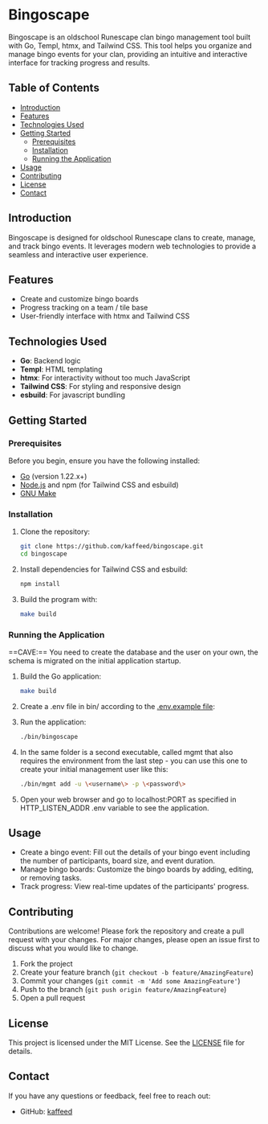 # Bingoscape

Bingoscape is an oldschool Runescape clan bingo management tool built with Go, Templ, htmx, and Tailwind CSS. This tool helps you organize and manage bingo events for your clan, providing an intuitive and interactive interface for tracking progress and results.

## Table of Contents

- [Introduction](#introduction)
- [Features](#features)
- [Technologies Used](#technologies-used)
- [Getting Started](#getting-started)
  - [Prerequisites](#prerequisites)
  - [Installation](#installation)
  - [Running the Application](#running-the-application)
- [Usage](#usage)
- [Contributing](#contributing)
- [License](#license)
- [Contact](#contact)

## Introduction

Bingoscape is designed for oldschool Runescape clans to create, manage, and track bingo events. It leverages modern web technologies to provide a seamless and interactive user experience.

## Features

- Create and customize bingo boards
- Progress tracking on a team / tile base
- User-friendly interface with htmx and Tailwind CSS

## Technologies Used

- **Go**: Backend logic
- **Templ**: HTML templating
- **htmx**: For interactivity without too much JavaScript
- **Tailwind CSS**: For styling and responsive design
- **esbuild**: For javascript bundling

## Getting Started

### Prerequisites

Before you begin, ensure you have the following installed:

- [Go](https://golang.org/dl/) (version 1.22.x+)
- [Node.js](https://nodejs.org/) and npm (for Tailwind CSS and esbuild)
- [GNU Make](https://www.gnu.org/software/make/)

### Installation

1. Clone the repository:
   ```bash
   git clone https://github.com/kaffeed/bingoscape.git
   cd bingoscape
   ```

2. Install dependencies for Tailwind CSS and esbuild:
   ```bash
   npm install
   ```

3. Build the program with:
   ```bash
   make build
   ```

### Running the Application

==CAVE:== You need to create the database and the user on your own, the schema is migrated on the initial application startup.

1. Build the Go application:
   ```bash
   make build
   ```

2. Create a .env file in bin/ according to the [.env.example file](.env.example):

3. Run the application:
   ```bash
   ./bin/bingoscape
   ```
4. In the same folder is a second executable, called mgmt that also requires the environment from the last step - you can use this one to create your initial management user like this:

   ```bash
   ./bin/mgmt add -u \<username\> -p \<password\>
   ```
5. Open your web browser and go to localhost:PORT as specified in HTTP_LISTEN_ADDR .env variable to see the application.

## Usage

- Create a bingo event: Fill out the details of your bingo event including the number of participants, board size, and event duration.
- Manage bingo boards: Customize the bingo boards by adding, editing, or removing tasks.
- Track progress: View real-time updates of the participants' progress.

## Contributing

Contributions are welcome! Please fork the repository and create a pull request with your changes. For major changes, please open an issue first to discuss what you would like to change.

1. Fork the project
2. Create your feature branch (`git checkout -b feature/AmazingFeature`)
3. Commit your changes (`git commit -m 'Add some AmazingFeature'`)
4. Push to the branch (`git push origin feature/AmazingFeature`)
5. Open a pull request

## License

This project is licensed under the MIT License. See the [LICENSE](LICENSE) file for details.

## Contact

If you have any questions or feedback, feel free to reach out:

- GitHub: [kaffeed](https://github.com/kaffeed)
